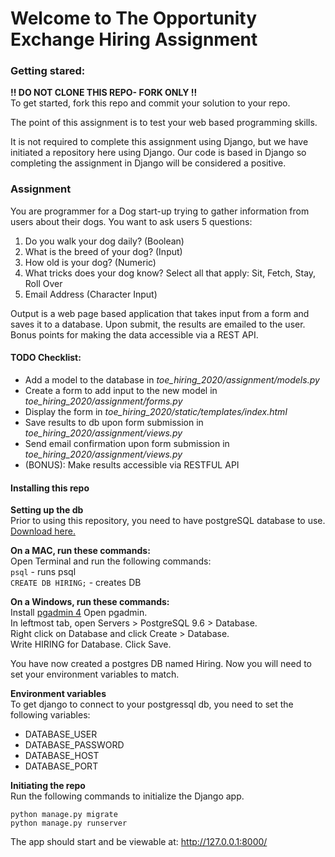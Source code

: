 # Welcome to The Opportunity Exchange Hiring Assignment

### Getting stared:  
**!! DO NOT CLONE THIS REPO- FORK ONLY !!**  
To get started, fork this repo and commit your solution to your repo.

The point of this assignment is to test your web based programming skills.

It is not required to complete this assignment using Django, but we have initiated a repository here using Django. Our code is based in Django so completing the assignment in Django will be considered a positive.

### Assignment

You are programmer for a Dog start-up trying to gather information from users about their dogs. You want to ask users 5 questions:

1. Do you walk your dog daily?  (Boolean)
2. What is the breed of your dog? (Input)
3. How old is your dog? (Numeric)
4. What tricks does your dog know? Select all that apply: Sit, Fetch, Stay, Roll Over
5. Email Address (Character Input)

Output is a web page based application that takes input from a form and saves it to a database. Upon submit, the results are emailed to the user. Bonus points for making the data accessible via a REST API.


#### TODO Checklist:
* Add a model to the database in _toe_hiring_2020/assignment/models.py_
* Create a form to add input to the new model in _toe_hiring_2020/assignment/forms.py_
* Display the form in _toe_hiring_2020/static/templates/index.html_
* Save results to db upon form submission in _toe_hiring_2020/assignment/views.py_
* Send email confirmation upon form submission in _toe_hiring_2020/assignment/views.py_
* (BONUS): Make results accessible via RESTFUL API


#### Installing this repo

**Setting up the db**  
Prior to using this repository, you need to have postgreSQL database to use. [Download here.](https://www.postgresql.org/)

**On a MAC, run these commands:**   
Open Terminal and run the following commands:  
`psql` - runs psql   
`CREATE DB HIRING;` - creates DB    

**On a Windows, run these commands:**   
Install [pgadmin 4](https://www.pgadmin.org/download/pgadmin-4-windows/)
Open pgadmin.  
In leftmost tab, open Servers > PostgreSQL 9.6 > Database.  
Right click on Database and click Create > Database.  
Write HIRING for Database. Click Save.

You have now created a postgres DB named Hiring. Now you will need to set your environment variables to match.

**Environment variables**  
To get django to connect to your postgressql db, you need to set the following variables:
- DATABASE_USER
- DATABASE_PASSWORD
- DATABASE_HOST
- DATABASE_PORT

**Initiating the repo**  
Run the following commands to initialize the Django app.

`python manage.py migrate`  
`python manage.py runserver`  

The app should start and be viewable at: http://127.0.0.1:8000/
